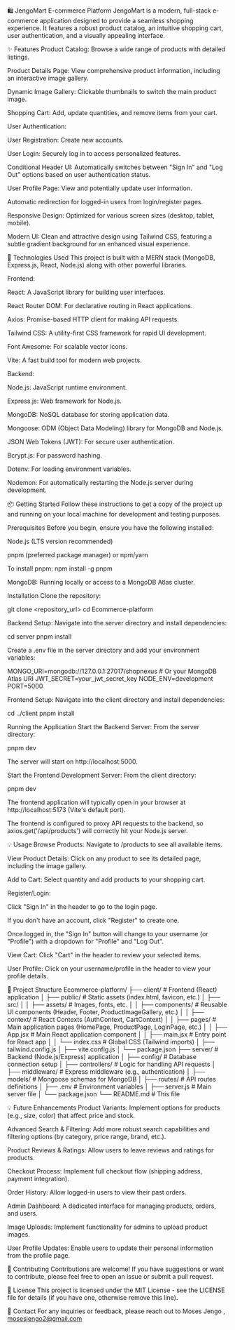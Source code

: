 
🛍️ JengoMart E-commerce Platform
JengoMart is a modern, full-stack e-commerce application designed to provide a seamless shopping experience. It features a robust product catalog, an intuitive shopping cart, user authentication, and a visually appealing interface.

✨ Features
Product Catalog: Browse a wide range of products with detailed listings.

Product Details Page: View comprehensive product information, including an interactive image gallery.

Dynamic Image Gallery: Clickable thumbnails to switch the main product image.

Shopping Cart: Add, update quantities, and remove items from your cart.

User Authentication:

User Registration: Create new accounts.

User Login: Securely log in to access personalized features.

Conditional Header UI: Automatically switches between "Sign In" and "Log Out" options based on user authentication status.

User Profile Page: View and potentially update user information.

Automatic redirection for logged-in users from login/register pages.

Responsive Design: Optimized for various screen sizes (desktop, tablet, mobile).

Modern UI: Clean and attractive design using Tailwind CSS, featuring a subtle gradient background for an enhanced visual experience.

🚀 Technologies Used
This project is built with a MERN stack (MongoDB, Express.js, React, Node.js) along with other powerful libraries.

Frontend:

React: A JavaScript library for building user interfaces.

React Router DOM: For declarative routing in React applications.

Axios: Promise-based HTTP client for making API requests.

Tailwind CSS: A utility-first CSS framework for rapid UI development.

Font Awesome: For scalable vector icons.

Vite: A fast build tool for modern web projects.

Backend:

Node.js: JavaScript runtime environment.

Express.js: Web framework for Node.js.

MongoDB: NoSQL database for storing application data.

Mongoose: ODM (Object Data Modeling) library for MongoDB and Node.js.

JSON Web Tokens (JWT): For secure user authentication.

Bcrypt.js: For password hashing.

Dotenv: For loading environment variables.

Nodemon: For automatically restarting the Node.js server during development.

📦 Getting Started
Follow these instructions to get a copy of the project up and running on your local machine for development and testing purposes.

Prerequisites
Before you begin, ensure you have the following installed:

Node.js (LTS version recommended)

pnpm (preferred package manager) or npm/yarn

To install pnpm: npm install -g pnpm

MongoDB: Running locally or access to a MongoDB Atlas cluster.

Installation
Clone the repository:

git clone <repository_url>
cd Ecommerce-platform


Backend Setup:
Navigate into the server directory and install dependencies:

cd server
pnpm install


Create a .env file in the server directory and add your environment variables:

MONGO_URI=mongodb://127.0.0.1:27017/shopnexus # Or your MongoDB Atlas URI
JWT_SECRET=your_jwt_secret_key
NODE_ENV=development
PORT=5000


Frontend Setup:
Navigate into the client directory and install dependencies:

cd ../client
pnpm install


Running the Application
Start the Backend Server:
From the server directory:

pnpm dev


The server will start on http://localhost:5000.

Start the Frontend Development Server:
From the client directory:

pnpm dev


The frontend application will typically open in your browser at http://localhost:5173 (Vite's default port).

The frontend is configured to proxy API requests to the backend, so axios.get('/api/products') will correctly hit your Node.js server.

💡 Usage
Browse Products: Navigate to /products to see all available items.

View Product Details: Click on any product to see its detailed page, including the image gallery.

Add to Cart: Select quantity and add products to your shopping cart.

Register/Login:

Click "Sign In" in the header to go to the login page.

If you don't have an account, click "Register" to create one.

Once logged in, the "Sign In" button will change to your username (or "Profile") with a dropdown for "Profile" and "Log Out".

View Cart: Click "Cart" in the header to review your selected items.

User Profile: Click on your username/profile in the header to view your profile details.

📁 Project Structure
Ecommerce-platform/
├── client/                 # Frontend (React) application
│   ├── public/             # Static assets (index.html, favicon, etc.)
│   ├── src/
│   │   ├── assets/         # Images, fonts, etc.
│   │   ├── components/     # Reusable UI components (Header, Footer, ProductImageGallery, etc.)
│   │   ├── context/        # React Contexts (AuthContext, CartContext)
│   │   ├── pages/          # Main application pages (HomePage, ProductPage, LoginPage, etc.)
│   │   ├── App.jsx         # Main React application component
│   │   ├── main.jsx        # Entry point for React app
│   │   └── index.css       # Global CSS (Tailwind imports)
│   ├── tailwind.config.js
│   ├── vite.config.js
│   └── package.json
├── server/                 # Backend (Node.js/Express) application
│   ├── config/             # Database connection setup
│   ├── controllers/        # Logic for handling API requests
│   ├── middleware/         # Express middleware (e.g., authentication)
│   ├── models/             # Mongoose schemas for MongoDB
│   ├── routes/             # API routes definitions
│   ├── .env                # Environment variables
│   ├── server.js           # Main server file
│   └── package.json
└── README.md               # This file


💡 Future Enhancements
Product Variants: Implement options for products (e.g., size, color) that affect price and stock.

Advanced Search & Filtering: Add more robust search capabilities and filtering options (by category, price range, brand, etc.).

Product Reviews & Ratings: Allow users to leave reviews and ratings for products.

Checkout Process: Implement full checkout flow (shipping address, payment integration).

Order History: Allow logged-in users to view their past orders.

Admin Dashboard: A dedicated interface for managing products, orders, and users.

Image Uploads: Implement functionality for admins to upload product images.

User Profile Updates: Enable users to update their personal information from the profile page.

🤝 Contributing
Contributions are welcome! If you have suggestions or want to contribute, please feel free to open an issue or submit a pull request.

📄 License
This project is licensed under the MIT License - see the LICENSE file for details (if you have one, otherwise remove this line).

📧 Contact
For any inquiries or feedback, please reach out to 
Moses Jengo ,  mosesjengo2@gmail.com
